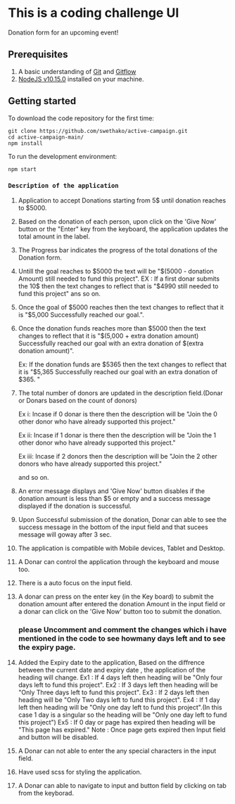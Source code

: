 # This is a coding challenge UI

Donation form for an upcoming event!

## Prerequisites

1. A basic understanding of [Git](https://git-scm.com/) and [Gitflow](https://www.atlassian.com/git/tutorials/comparing-workflows/gitflow-workflow)
2. [NodeJS v10.15.0](https://nodejs.org/en/blog/release/v10.15.0/) installed on your machine.

## Getting started

To download the code repository for the first time:

```
git clone https://github.com/swethako/active-campaign.git
cd active-campaign-main/
npm install
```

To run the development environment:

```
npm start
```

### `Description of the application`

1. Application to accept Donations starting from 5$ until donation reaches to $5000.

2. Based on the donation of each person, upon click on the 'Give Now' button or the "Enter" key from the keyboard, the application updates the total amount in the label.

3. The Progress bar indicates the progress of the total donations of the Donation form.

4. Untill the goal reaches to $5000 the text will be "$(5000 - donation Amount) still needed to fund this project".
   EX : If a first donar submits the 10$ then the text changes to reflect that is "$4990 still needed to fund this project"
   ans so on.

5. Once the goal of $5000 reaches then the text changes to reflect that it is "$5,000 Successfully reached our goal.".

6. Once the donation funds reaches more than $5000 then the text changes to reflect that it is "$(5,000 + extra donation amount) Successfully reached our goal with an extra donation of  $(extra donation amount)".

   Ex: If the donation funds are $5365 then the text changes to reflect that it is "$5,365 Successfully reached our goal with an extra donation of \$365. "

7. The total number of donors are updated in the description field.(Donar or Donars based on the count of donors)

   Ex i:
   Incase if 0 donar is there then the description will be "Join the 0 other donor who have already supported this project."

   Ex ii:
   Incase if 1 donar is there then the description will be "Join the 1 other donor who have already supported this project."

   Ex iii:
   Incase if 2 donors then the description will be "Join the 2 other donors who have already supported this project."

   and so on.

8. An error message displays and 'Give Now' button disables if the donation amount is less than \$5 or empty and a success message displayed if the donation is successful.

9. Upon Successful submission of the donation, Donar can able to see the success message in the bottom of the input field and that sucees message will goway after 3 sec.

10. The application is compatible with Mobile devices, Tablet and Desktop.

11. A Donar can control the application through the keyboard and mouse too.

12. There is a auto focus on the input field.

13. A donar can press on the enter key (in the Key board) to submit the donation amount after entered the donation Amount in the input field or a donar can click on the 'Give Now' button too to submit the donation.

    ### please Uncomment and comment the changes which i have mentioned in the code to see howmany days left and to see the expiry page.

14. Added the Expiry date to the application, Based on the diffrence between the current date and expiry date , the application of the heading will change.
    Ex1 : If 4 days left then heading will be "Only four days left to fund this project".
    Ex2 : If 3 days left then heading will be "Only Three days left to fund this project".
    Ex3 : If 2 days left then heading will be "Only Two days left to fund this project".
    Ex4 : If 1 day left then heading will be "Only one day left to fund this project".(In this case 1 day is a singular so the heading will be "Only one day left to fund this project")
    Ex5 : If 0 day or page has expired then heading will be "This page has expired."
    Note : Once page gets expired then Input field and button will be disabled.

15. A Donar can not able to enter the any special characters in the input field.

16. Have used scss for styling the application.

17. A Donar can able to navigate to input and button field by clicking on tab from the keyborad.
